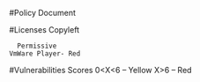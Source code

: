 #Policy Document

#Licenses
      Copyleft 
	
	
      Permissive 
	VmWare Player- Red
#Vulnerabilities 
      Scores
	0<X<6 – Yellow
	X>6 – Red 

